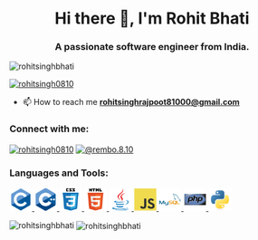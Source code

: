<h1 align="center">Hi there 👋, I'm Rohit Bhati</h1>
<h3 align="center">A passionate software engineer from India.</h3>

<p align="left"> <img src="https://komarev.com/ghpvc/?username=rohitsinghbhati&label=Profile%20views&color=0e75b6&style=flat" alt="rohitsinghbhati" /> </p>

<p align="left"> <a href="https://twitter.com/rohitsingh0810" target="blank"><img src="https://img.shields.io/twitter/follow/rohitsingh0810?logo=twitter&style=for-the-badge" alt="rohitsingh0810" /></a> </p>

- 📫 How to reach me **rohitsinghrajpoot81000@gmail.com**

<h3 align="left">Connect with me:</h3>
<p align="left">
<a href="https://twitter.com/rohitsingh0810" target="blank"><img align="center" src="https://raw.githubusercontent.com/rahuldkjain/github-profile-readme-generator/master/src/images/icons/Social/twitter.svg" alt="rohitsingh0810" height="30" width="40" /></a>
<a href="https://instagram.com/@rembo.8.10" target="blank"><img align="center" src="https://raw.githubusercontent.com/rahuldkjain/github-profile-readme-generator/master/src/images/icons/Social/instagram.svg" alt="@rembo.8.10" height="30" width="40" /></a>
</p>

<h3 align="left">Languages and Tools:</h3>
<p align="left"> <a href="https://www.cprogramming.com/" target="_blank" rel="noreferrer"> <img src="https://raw.githubusercontent.com/devicons/devicon/master/icons/c/c-original.svg" alt="c" width="40" height="40"/> </a> <a href="https://www.w3schools.com/cpp/" target="_blank" rel="noreferrer"> <img src="https://raw.githubusercontent.com/devicons/devicon/master/icons/cplusplus/cplusplus-original.svg" alt="cplusplus" width="40" height="40"/> </a> <a href="https://www.w3schools.com/css/" target="_blank" rel="noreferrer"> <img src="https://raw.githubusercontent.com/devicons/devicon/master/icons/css3/css3-original-wordmark.svg" alt="css3" width="40" height="40"/> </a> <a href="https://www.w3.org/html/" target="_blank" rel="noreferrer"> <img src="https://raw.githubusercontent.com/devicons/devicon/master/icons/html5/html5-original-wordmark.svg" alt="html5" width="40" height="40"/> </a> <a href="https://www.java.com" target="_blank" rel="noreferrer"> <img src="https://raw.githubusercontent.com/devicons/devicon/master/icons/java/java-original.svg" alt="java" width="40" height="40"/> </a> <a href="https://developer.mozilla.org/en-US/docs/Web/JavaScript" target="_blank" rel="noreferrer"> <img src="https://raw.githubusercontent.com/devicons/devicon/master/icons/javascript/javascript-original.svg" alt="javascript" width="40" height="40"/> </a> <a href="https://www.mysql.com/" target="_blank" rel="noreferrer"> <img src="https://raw.githubusercontent.com/devicons/devicon/master/icons/mysql/mysql-original-wordmark.svg" alt="mysql" width="40" height="40"/> </a> <a href="https://www.php.net" target="_blank" rel="noreferrer"> <img src="https://raw.githubusercontent.com/devicons/devicon/master/icons/php/php-original.svg" alt="php" width="40" height="40"/> </a> <a href="https://www.python.org" target="_blank" rel="noreferrer"> <img src="https://raw.githubusercontent.com/devicons/devicon/master/icons/python/python-original.svg" alt="python" width="40" height="40"/> </a> </p>

<p><img align="left" src="https://github-readme-stats.vercel.app/api/top-langs?username=rohitsinghbhati&show_icons=true&locale=en&layout=compact" alt="rohitsinghbhati" /></p>

<p>&nbsp;<img align="center" src="https://github-readme-stats.vercel.app/api?username=rohitsinghbhati&show_icons=true&locale=en" alt="rohitsinghbhati" /></p>
